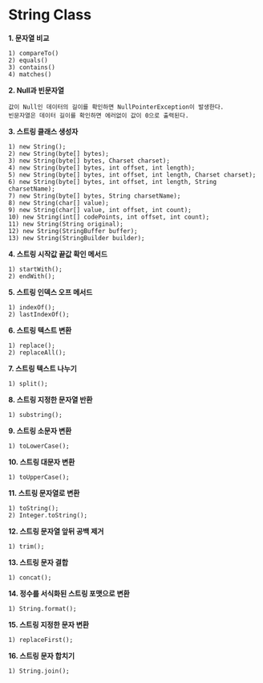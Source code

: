 # String Class

<b>1. 문자열 비교</b>
    
    1) compareTo()
    2) equals()
    3) contains()
    4) matches()


<b>2. Null과 빈문자열</b>
    
    값이 Null인 데이터의 길이를 확인하면 NullPointerException이 발생한다. 
    빈문자열은 데이터 길이를 확인하면 에러없이 값이 0으로 출력된다.
<b>3. 스트링 클래스 생성자</b>
    
    1) new String();
    2) new String(byte[] bytes);
    3) new String(byte[] bytes, Charset charset);
    4) new String(byte[] bytes, int offset, int length);
    5) new String(byte[] bytes, int offset, int length, Charset charset);
    6) new String(byte[] bytes, int offset, int length, String charsetName);
    7) new String(byte[] bytes, String charsetName);
    8) new String(char[] value);
    9) new String(char[] value, int offset, int count);
    10) new String(int[] codePoints, int offset, int count);
    11) new String(String original);
    12) new String(StringBuffer buffer);
    13) new String(StringBuilder builder);

<b>4. 스트링 시작값 끝값 확인 메서드</b>
        
    1) startWith();
    2) endWith();

<b>5. 스트링 인덱스 오프 메서드</b>

    1) indexOf();
    2) lastIndexOf();

<b>6. 스트링 텍스트 변환</b>

    1) replace();
    2) replaceAll();


<b>7. 스트링 텍스트 나누기</b>

    1) split();

<b>8. 스트링 지정한 문자열 반환</b>

    1) substring();


<b>9. 스트링 소문자 변환 </b>

    1) toLowerCase();

<b>10. 스트링 대문자 변환 </b>

    1) toUpperCase();

<b>11. 스트링 문자열로 변환 </b>

    1) toString();
    2) Integer.toString();

<b>12. 스트링 문자열 앞뒤 공백 제거 </b>

    1) trim();

<b>13. 스트링 문자 결합</b>

    1) concat();

<b>14. 정수를 서식화된 스트링 포맷으로 변환 </b>

    1) String.format();

<b>15. 스트링 지정한 문자 변환</b>

    1) replaceFirst();

<b>16. 스트링 문자 합치기</b>

    1) String.join();